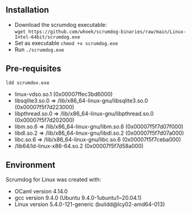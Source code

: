## Installation

- Download the scrumdog executable:      
  `wget https://github.com/whoek/scrumdog-binaries/raw/main/Linux-Intel-64bit/scrumdog.exe`
- Set as executable   `chmod +x scrumdog.exe`
- Run   `./scrumdog.exe`

## Pre-requisites

`ldd scrumdox.exe`

- linux-vdso.so.1 (0x00007ffec3bd6000)
- libsqlite3.so.0 => /lib/x86_64-linux-gnu/libsqlite3.so.0 (0x00007f5f7d223000)
- libpthread.so.0 => /lib/x86_64-linux-gnu/libpthread.so.0 (0x00007f5f7d202000)
- libm.so.6 => /lib/x86_64-linux-gnu/libm.so.6 (0x00007f5f7d07f000)
- libdl.so.2 => /lib/x86_64-linux-gnu/libdl.so.2 (0x00007f5f7d07a000)
- libc.so.6 => /lib/x86_64-linux-gnu/libc.so.6 (0x00007f5f7ceba000)
- /lib64/ld-linux-x86-64.so.2 (0x00007f5f7d58a000)

## Environment 

Scrumdog for Linux was created with:

- OCaml version 4.14.0
- gcc version 9.4.0 (Ubuntu 9.4.0-1ubuntu1~20.04.1)
- Linux version 5.4.0-121-generic (buildd@lcy02-amd64-013)     


